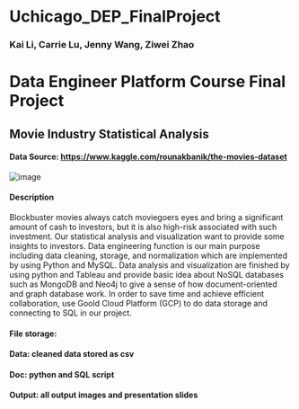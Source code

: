 # Uchicago_DEP_FinalProject
### Kai Li, Carrie Lu, Jenny Wang, Ziwei Zhao

# Data Engineer Platform Course Final Project


## Movie Industry Statistical Analysis
#### Data Source: https://www.kaggle.com/rounakbanik/the-movies-dataset

![image](avengers.jpg)
#### Description
Blockbuster movies always catch moviegoers eyes and bring a significant amount of cash to investors, but it is also high-risk associated with such investment. Our statistical analysis and visualization want to provide some insights to investors.
Data engineering function is our main purpose including data cleaning, storage, and normalization which are implemented by using Python and MySQL.
Data analysis and visualization are finished by using python and Tableau and provide basic idea about NoSQL databases such as MongoDB and Neo4j to give a sense of how document-oriented and graph database work.
In order to save time and achieve efficient collaboration, use Goold Cloud Platform (GCP) to do data storage and connecting to SQL in our project.

#### File storage:
#### Data: cleaned data stored as csv
#### Doc: python and SQL script
#### Output: all output images and presentation slides
